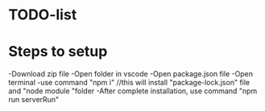 # TODO-list
# Steps to setup
 -Download zip file
 -Open folder in vscode
 -Open package.json file
 -Open terminal
 -use command "npm i" //this will install "package-lock.json" file and "node module "folder
 -After complete installation, use command "npm run serverRun"
